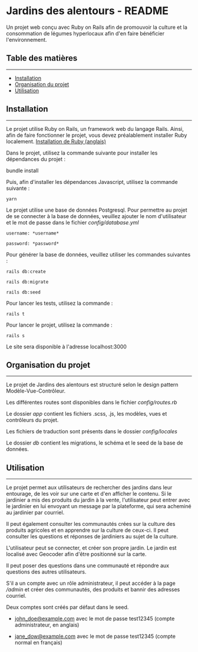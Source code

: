 # Jardins des alentours - README

Un projet web conçu avec Ruby on Rails afin de promouvoir la culture et la consommation de légumes hyperlocaux afin d'en faire bénéficier l'environnement.

## Table des matières

---

* [Installation](#installation)
* [Organisation du projet](#organisation-du-projet)
* [Utilisation](#utilisation)

## Installation

---

Le projet utilise Ruby on Rails, un framework web du langage Rails.
Ainsi, afin de faire fonctionner le projet, vous devez préalablement installer Ruby localement.
[Installation de Ruby (anglais)](https://www.ruby-lang.org/en/documentation/installation/ "Installation de Ruby (anglais)")

Dans le projet, utilisez la commande suivante pour installer les dépendances du projet :

  bundle install

Puis, afin d'installer les dépendances Javascript, utilisez la commande suivante :

  `yarn`

Le projet utilise une base de données Postgresql. Pour permettre au projet de se connecter à la base de données, veuillez ajouter le nom d'utilisateur et le mot de passe dans le fichier *config/database.yml*

  `username: *username*`

  `password: *password*`

Pour générer la base de données, veuillez utiliser les commandes suivantes :

  `rails db:create`

  `rails db:migrate`

  `rails db:seed`

Pour lancer les tests, utilisez la commande :

  `rails t`

Pour lancer le projet, utilisez la commande :

  `rails s`

Le site sera disponible à l'adresse localhost:3000

## Organisation du projet

---

Le projet de Jardins des alentours est structuré selon le design pattern Modèle-Vue-Contrôleur.

Les différentes routes sont disponibles dans le fichier *config/routes.rb*

Le dossier *app* contient les fichiers .scss, .js, les modèles, vues et contrôleurs du projet.

Les fichiers de traduction sont présents dans le dossier *config/locales*

Le dossier *db* contient les migrations, le schéma et le seed de la base de données.

## Utilisation

---

Le projet permet aux utilisateurs de rechercher des jardins dans leur entourage, de les voir sur une carte et d'en afficher le contenu. Si le jardinier a mis des produits du jardin à la vente, l'utilisateur peut entrer avec le jardinier en lui envoyant un message par la plateforme, qui sera acheminé au jardinier par courriel.

Il peut également consulter les communautés crées sur la culture des produits agricoles et en apprendre sur la culture de ceux-ci. Il peut consulter les questions et réponses de jardiniers au sujet de la culture.

L'utilisateur peut se connecter, et créer son propre jardin. Le jardin est localisé avec Geocoder afin d'être positionné sur la carte.

Il peut poser des questions dans une communauté et répondre aux questions des autres utilisateurs.

S'il a un compte avec un rôle administrateur, il peut accéder à la page */admin* et créer des communautés, des produits et bannir des adresses courriel.

Deux comptes sont créés par défaut dans le seed.

* john_doe@example.com avec le mot de passe test12345 (compte administrateur, en anglais)

* jane_dow@example.com avec le mot de passe test12345 (compte normal en français)
